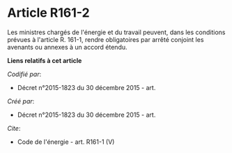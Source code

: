 # Article R161-2

Les ministres chargés de l'énergie et du travail peuvent, dans les conditions prévues à l'article R. 161-1, rendre
obligatoires par arrêté conjoint les avenants ou annexes à un accord étendu.

**Liens relatifs à cet article**

_Codifié par_:

  - Décret n°2015-1823 du 30 décembre 2015 - art.

_Créé par_:

  - Décret n°2015-1823 du 30 décembre 2015 - art.

_Cite_:

  - Code de l'énergie - art. R161-1 (V)
